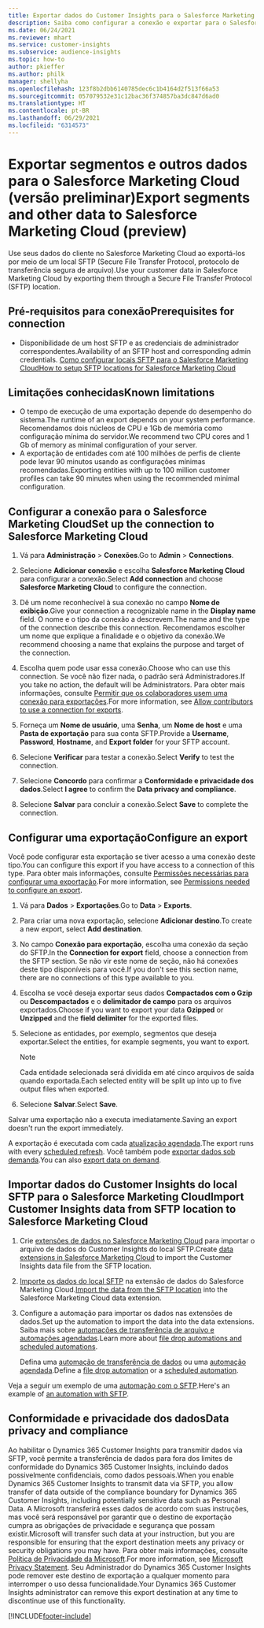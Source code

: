 ```yaml
---
title: Exportar dados do Customer Insights para o Salesforce Marketing Cloud
description: Saiba como configurar a conexão e exportar para o Salesforce Marketing Cloud.
ms.date: 06/24/2021
ms.reviewer: mhart
ms.service: customer-insights
ms.subservice: audience-insights
ms.topic: how-to
author: pkieffer
ms.author: philk
manager: shellyha
ms.openlocfilehash: 123f8b2dbb6140785dec6c1b4164d2f513f66a53
ms.sourcegitcommit: 057079532e31c12bac36f374857ba3dc847d6ad0
ms.translationtype: HT
ms.contentlocale: pt-BR
ms.lasthandoff: 06/29/2021
ms.locfileid: "6314573"
---
```

# <a name="export-segments-and-other-data-to-salesforce-marketing-cloud-preview"></a><span data-ttu-id="55222-103">Exportar segmentos e outros dados para o Salesforce Marketing Cloud (versão preliminar)</span><span class="sxs-lookup"><span data-stu-id="55222-103">Export segments and other data to Salesforce Marketing Cloud (preview)</span></span>

<span data-ttu-id="55222-104">Use seus dados do cliente no Salesforce Marketing Cloud ao exportá-los por meio de um local SFTP (Secure File Transfer Protocol, protocolo de transferência segura de arquivo).</span><span class="sxs-lookup"><span data-stu-id="55222-104">Use your customer data in Salesforce Marketing Cloud by exporting them through a Secure File Transfer Protocol (SFTP) location.</span></span>

## <a name="prerequisites-for-connection"></a><span data-ttu-id="55222-105">Pré-requisitos para conexão</span><span class="sxs-lookup"><span data-stu-id="55222-105">Prerequisites for connection</span></span>

- <span data-ttu-id="55222-106">Disponibilidade de um host SFTP e as credenciais de administrador correspondentes.</span><span class="sxs-lookup"><span data-stu-id="55222-106">Availability of an SFTP host and corresponding admin credentials.</span></span> [<span data-ttu-id="55222-107">Como configurar locais SFTP para o Salesforce Marketing Cloud</span><span class="sxs-lookup"><span data-stu-id="55222-107">How to setup SFTP locations for Salesforce Marketing Cloud</span></span>](https://help.salesforce.com/articleView?id=sf.mc_es_configure_enhanced_ftp.htm&type=5) 

## <a name="known-limitations"></a><span data-ttu-id="55222-108">Limitações conhecidas</span><span class="sxs-lookup"><span data-stu-id="55222-108">Known limitations</span></span>

- <span data-ttu-id="55222-109">O tempo de execução de uma exportação depende do desempenho do sistema.</span><span class="sxs-lookup"><span data-stu-id="55222-109">The runtime of an export depends on your system performance.</span></span> <span data-ttu-id="55222-110">Recomendamos dois núcleos de CPU e 1Gb de memória como configuração mínima do servidor.</span><span class="sxs-lookup"><span data-stu-id="55222-110">We recommend two CPU cores and 1 Gb of memory as minimal configuration of your server.</span></span> 
- <span data-ttu-id="55222-111">A exportação de entidades com até 100 milhões de perfis de cliente pode levar 90 minutos usando as configurações mínimas recomendadas.</span><span class="sxs-lookup"><span data-stu-id="55222-111">Exporting entities with up to 100 million customer profiles can take 90 minutes when using the recommended minimal configuration.</span></span> 

## <a name="set-up-the-connection-to-salesforce-marketing-cloud"></a><span data-ttu-id="55222-112">Configurar a conexão para o Salesforce Marketing Cloud</span><span class="sxs-lookup"><span data-stu-id="55222-112">Set up the connection to Salesforce Marketing Cloud</span></span>

1. <span data-ttu-id="55222-113">Vá para **Administração** > **Conexões**.</span><span class="sxs-lookup"><span data-stu-id="55222-113">Go to **Admin** > **Connections**.</span></span>

1. <span data-ttu-id="55222-114">Selecione **Adicionar conexão** e escolha **Salesforce Marketing Cloud** para configurar a conexão.</span><span class="sxs-lookup"><span data-stu-id="55222-114">Select **Add connection** and choose **Salesforce Marketing Cloud** to configure the connection.</span></span>

1. <span data-ttu-id="55222-115">Dê um nome reconhecível à sua conexão no campo **Nome de exibição**.</span><span class="sxs-lookup"><span data-stu-id="55222-115">Give your connection a recognizable name in the **Display name** field.</span></span> <span data-ttu-id="55222-116">O nome e o tipo da conexão a descrevem.</span><span class="sxs-lookup"><span data-stu-id="55222-116">The name and the type of the connection describe this connection.</span></span> <span data-ttu-id="55222-117">Recomendamos escolher um nome que explique a finalidade e o objetivo da conexão.</span><span class="sxs-lookup"><span data-stu-id="55222-117">We recommend choosing a name that explains the purpose and target of the connection.</span></span>

1. <span data-ttu-id="55222-118">Escolha quem pode usar essa conexão.</span><span class="sxs-lookup"><span data-stu-id="55222-118">Choose who can use this connection.</span></span> <span data-ttu-id="55222-119">Se você não fizer nada, o padrão será Administradores.</span><span class="sxs-lookup"><span data-stu-id="55222-119">If you take no action, the default will be Administrators.</span></span> <span data-ttu-id="55222-120">Para obter mais informações, consulte [Permitir que os colaboradores usem uma conexão para exportações](connections.md#allow-contributors-to-use-a-connection-for-exports).</span><span class="sxs-lookup"><span data-stu-id="55222-120">For more information, see [Allow contributors to use a connection for exports](connections.md#allow-contributors-to-use-a-connection-for-exports).</span></span>

1. <span data-ttu-id="55222-121">Forneça um **Nome de usuário**, uma **Senha**, um **Nome de host** e uma **Pasta de exportação** para sua conta SFTP.</span><span class="sxs-lookup"><span data-stu-id="55222-121">Provide a **Username**, **Password**, **Hostname**, and **Export folder** for your SFTP account.</span></span>

1. <span data-ttu-id="55222-122">Selecione **Verificar** para testar a conexão.</span><span class="sxs-lookup"><span data-stu-id="55222-122">Select **Verify** to test the connection.</span></span>

1. <span data-ttu-id="55222-123">Selecione **Concordo** para confirmar a **Conformidade e privacidade dos dados**.</span><span class="sxs-lookup"><span data-stu-id="55222-123">Select **I agree** to confirm the **Data privacy and compliance**.</span></span>

1. <span data-ttu-id="55222-124">Selecione **Salvar** para concluir a conexão.</span><span class="sxs-lookup"><span data-stu-id="55222-124">Select **Save** to complete the connection.</span></span>

## <a name="configure-an-export"></a><span data-ttu-id="55222-125">Configurar uma exportação</span><span class="sxs-lookup"><span data-stu-id="55222-125">Configure an export</span></span>

<span data-ttu-id="55222-126">Você pode configurar esta exportação se tiver acesso a uma conexão deste tipo.</span><span class="sxs-lookup"><span data-stu-id="55222-126">You can configure this export if you have access to a connection of this type.</span></span> <span data-ttu-id="55222-127">Para obter mais informações, consulte [Permissões necessárias para configurar uma exportação](export-destinations.md#set-up-a-new-export).</span><span class="sxs-lookup"><span data-stu-id="55222-127">For more information, see [Permissions needed to configure an export](export-destinations.md#set-up-a-new-export).</span></span>

1. <span data-ttu-id="55222-128">Vá para **Dados** > **Exportações**.</span><span class="sxs-lookup"><span data-stu-id="55222-128">Go to **Data** > **Exports**.</span></span>

1. <span data-ttu-id="55222-129">Para criar uma nova exportação, selecione **Adicionar destino**.</span><span class="sxs-lookup"><span data-stu-id="55222-129">To create a new export, select **Add destination**.</span></span>

1. <span data-ttu-id="55222-130">No campo **Conexão para exportação**, escolha uma conexão da seção do SFTP.</span><span class="sxs-lookup"><span data-stu-id="55222-130">In the **Connection for export** field, choose a connection from the SFTP section.</span></span> <span data-ttu-id="55222-131">Se não vir este nome de seção, não há conexões deste tipo disponíveis para você.</span><span class="sxs-lookup"><span data-stu-id="55222-131">If you don't see this section name, there are no connections of this type available to you.</span></span>

1. <span data-ttu-id="55222-132">Escolha se você deseja exportar seus dados **Compactados com o Gzip** ou **Descompactados** e o **delimitador de campo** para os arquivos exportados.</span><span class="sxs-lookup"><span data-stu-id="55222-132">Choose if you want to export your data **Gzipped** or **Unzipped** and the **field delimiter** for the exported files.</span></span>

1. <span data-ttu-id="55222-133">Selecione as entidades, por exemplo, segmentos que deseja exportar.</span><span class="sxs-lookup"><span data-stu-id="55222-133">Select the entities, for example segments, you want to export.</span></span>

   > [!NOTE]
   > <span data-ttu-id="55222-134">Cada entidade selecionada será dividida em até cinco arquivos de saída quando exportada.</span><span class="sxs-lookup"><span data-stu-id="55222-134">Each selected entity will be split up into up to five output files when exported.</span></span> 

1. <span data-ttu-id="55222-135">Selecione **Salvar**.</span><span class="sxs-lookup"><span data-stu-id="55222-135">Select **Save**.</span></span>

<span data-ttu-id="55222-136">Salvar uma exportação não a executa imediatamente.</span><span class="sxs-lookup"><span data-stu-id="55222-136">Saving an export doesn't run the export immediately.</span></span>

<span data-ttu-id="55222-137">A exportação é executada com cada [atualização agendada](system.md#schedule-tab).</span><span class="sxs-lookup"><span data-stu-id="55222-137">The export runs with every [scheduled refresh](system.md#schedule-tab).</span></span> <span data-ttu-id="55222-138">Você também pode [exportar dados sob demanda](export-destinations.md#run-exports-on-demand).</span><span class="sxs-lookup"><span data-stu-id="55222-138">You can also [export data on demand](export-destinations.md#run-exports-on-demand).</span></span> 

## <a name="import-customer-insights-data-from-sftp-location-to-salesforce-marketing-cloud"></a><span data-ttu-id="55222-139">Importar dados do Customer Insights do local SFTP para o Salesforce Marketing Cloud</span><span class="sxs-lookup"><span data-stu-id="55222-139">Import Customer Insights data from SFTP location to Salesforce Marketing Cloud</span></span>

1. <span data-ttu-id="55222-140">Crie [extensões de dados no Salesforce Marketing Cloud](https://help.salesforce.com/articleView?id=sf.mc_es_create_data_extension.htm&type=5) para importar o arquivo de dados do Customer Insights do local SFTP.</span><span class="sxs-lookup"><span data-stu-id="55222-140">Create [data extensions in Salesforce Marketing Cloud](https://help.salesforce.com/articleView?id=sf.mc_es_create_data_extension.htm&type=5) to import the Customer Insights data file from the SFTP location.</span></span>

2. <span data-ttu-id="55222-141">[Importe os dados do local SFTP](https://help.salesforce.com/articleView?id=sf.mc_es_import_data_extension_classic.htm&type=5) na extensão de dados do Salesforce Marketing Cloud.</span><span class="sxs-lookup"><span data-stu-id="55222-141">[Import the data from the SFTP location](https://help.salesforce.com/articleView?id=sf.mc_es_import_data_extension_classic.htm&type=5) into the Salesforce Marketing Cloud data extension.</span></span> 

3. <span data-ttu-id="55222-142">Configure a automação para importar os dados nas extensões de dados.</span><span class="sxs-lookup"><span data-stu-id="55222-142">Set up the automation to import the data into the data extensions.</span></span> <span data-ttu-id="55222-143">Saiba mais sobre [automações de transferência de arquivo e automações agendadas](https://help.salesforce.com/articleView?id=sf.mc_as_triggered_automations.htm&type=5).</span><span class="sxs-lookup"><span data-stu-id="55222-143">Learn more about [file drop automations and scheduled automations](https://help.salesforce.com/articleView?id=sf.mc_as_triggered_automations.htm&type=5).</span></span>

   <span data-ttu-id="55222-144">Defina uma [automação de transferência de dados](https://help.salesforce.com/articleView?id=sf.mc_as_define_a_triggered_automation.htm&type=5) ou uma [automação agendada](https://help.salesforce.com/articleView?id=sf.mc_as_define_a_scheduled_automation.htm&type=5).</span><span class="sxs-lookup"><span data-stu-id="55222-144">Define a [file drop automation](https://help.salesforce.com/articleView?id=sf.mc_as_define_a_triggered_automation.htm&type=5) or a  [scheduled automation](https://help.salesforce.com/articleView?id=sf.mc_as_define_a_scheduled_automation.htm&type=5).</span></span> 

<span data-ttu-id="55222-145">Veja a seguir um exemplo de uma [automação com o SFTP](https://help.salesforce.com/articleView?id=sf.mc_as_ftp_and_triggered_automation_scenario.htm&type=5).</span><span class="sxs-lookup"><span data-stu-id="55222-145">Here's an example of [an automation with SFTP](https://help.salesforce.com/articleView?id=sf.mc_as_ftp_and_triggered_automation_scenario.htm&type=5).</span></span>

## <a name="data-privacy-and-compliance"></a><span data-ttu-id="55222-146">Conformidade e privacidade dos dados</span><span class="sxs-lookup"><span data-stu-id="55222-146">Data privacy and compliance</span></span>

<span data-ttu-id="55222-147">Ao habilitar o Dynamics 365 Customer Insights para transmitir dados via SFTP, você permite a transferência de dados para fora dos limites de conformidade do Dynamics 365 Customer Insights, incluindo dados possivelmente confidenciais, como dados pessoais.</span><span class="sxs-lookup"><span data-stu-id="55222-147">When you enable Dynamics 365 Customer Insights to transmit data via SFTP, you allow transfer of data outside of the compliance boundary for Dynamics 365 Customer Insights, including potentially sensitive data such as Personal Data.</span></span> <span data-ttu-id="55222-148">A Microsoft transferirá esses dados de acordo com suas instruções, mas você será responsável por garantir que o destino de exportação cumpra as obrigações de privacidade e segurança que possam existir.</span><span class="sxs-lookup"><span data-stu-id="55222-148">Microsoft will transfer such data at your instruction, but you are responsible for ensuring that the export destination meets any privacy or security obligations you may have.</span></span> <span data-ttu-id="55222-149">Para obter mais informações, consulte [Política de Privacidade da Microsoft](https://go.microsoft.com/fwlink/?linkid=396732).</span><span class="sxs-lookup"><span data-stu-id="55222-149">For more information, see [Microsoft Privacy Statement](https://go.microsoft.com/fwlink/?linkid=396732).</span></span>
<span data-ttu-id="55222-150">Seu Administrador do Dynamics 365 Customer Insights pode remover este destino de exportação a qualquer momento para interromper o uso dessa funcionalidade.</span><span class="sxs-lookup"><span data-stu-id="55222-150">Your Dynamics 365 Customer Insights administrator can remove this export destination at any time to discontinue use of this functionality.</span></span>

[!INCLUDE[footer-include](../includes/footer-banner.md)]
